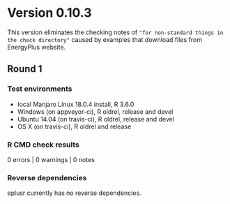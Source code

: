 # Version 0.10.3

This version eliminates the checking notes of `"for non-standard things in the
check directory"` caused by examples that download files from EnergyPlus
website.

## Round 1

### Test environments

* local Manjaro Linux 18.0.4 install, R 3.6.0
* Windows (on appveyor-ci), R oldrel, release and devel
* Ubuntu 14.04 (on travis-ci), R oldrel, release and devel
* OS X (on travis-ci), R oldrel and release

### R CMD check results

0 errors | 0 warnings | 0 notes

### Reverse dependencies

eplusr currently has no reverse dependencies.
